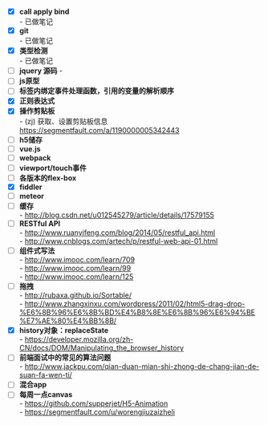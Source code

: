 - [x] **call apply bind**   
    \- 已做笔记
- [x] **git**  
    \- 已做笔记
- [x] **类型检测**  
    \- 已做笔记
- [ ] **jquery 源码**
    \- 
- [ ] **js原型**
- [ ] **标签内绑定事件处理函数，引用的变量的解析顺序**
- [x] **正则表达式**
- [x] **操作剪贴板**  
    \- (zj) 获取、设置剪贴板信息  
    https://segmentfault.com/a/1190000005342443
- [ ] **h5储存**
- [ ] **vue.js**
- [ ] **webpack**
- [ ] **viewport/touch事件**
- [ ] **各版本的flex-box**
- [x] **fiddler**
- [ ] **meteor**
- [ ] **缓存**  
    \- http://blog.csdn.net/u012545279/article/details/17579155
- [ ] **RESTful API**  
    \- http://www.ruanyifeng.com/blog/2014/05/restful_api.html  
    \- http://www.cnblogs.com/artech/p/restful-web-api-01.html  
- [ ] **组件式写法**  
    \- http://www.imooc.com/learn/709  
    \- http://www.imooc.com/learn/99  
    \- http://www.imooc.com/learn/125
- [ ] **拖拽**  
    \- http://rubaxa.github.io/Sortable/  
    \- http://www.zhangxinxu.com/wordpress/2011/02/html5-drag-drop-%E6%8B%96%E6%8B%BD%E4%B8%8E%E6%8B%96%E6%94%BE%E7%AE%80%E4%BB%8B/
- [x] **history对象：replaceState**  
    \- https://developer.mozilla.org/zh-CN/docs/DOM/Manipulating_the_browser_history
- [ ] **前端面试中的常见的算法问题**  
    \- http://www.jackpu.com/qian-duan-mian-shi-zhong-de-chang-jian-de-suan-fa-wen-ti/
- [ ] **混合app**
- [ ] **每周一点canvas**  
    \- https://github.com/supperjet/H5-Animation  
    \- https://segmentfault.com/u/worengjiuzaizheli